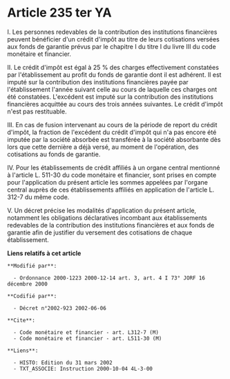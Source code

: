 # Article 235 ter YA

I. Les personnes redevables de la contribution des institutions financières peuvent bénéficier d'un crédit d'impôt au titre
de leurs cotisations versées aux fonds de garantie prévus par le chapitre I du titre I du livre III du code monétaire et
financier.

II. Le crédit d'impôt est égal à 25 % des charges effectivement constatées par l'établissement au profit du fonds de garantie
dont il est adhérent. Il est imputé sur la contribution des institutions financières payée par l'établissement l'année
suivant celle au cours de laquelle ces charges ont été constatées. L'excédent est imputé sur la contribution des institutions
financières acquittée au cours des trois années suivantes. Le crédit d'impôt n'est pas restituable.

III. En cas de fusion intervenant au cours de la période de report du crédit d'impôt, la fraction de l'excédent du crédit
d'impôt qui n'a pas encore été imputée par la société absorbée est transférée à la société absorbante dès lors que cette
dernière a déjà versé, au moment de l'opération, des cotisations au fonds de garantie.

IV. Pour les établissements de crédit affiliés à un organe central mentionné à l'article L. 511-30 du code monétaire et
financier, sont prises en compte pour l'application du présent article les sommes appelées par l'organe central auprès de ces
établissements affiliés en application de l'article L. 312-7 du même code.

V. Un décret précise les modalités d'application du présent article, notamment les obligations déclaratives incombant aux
établissements redevables de la contribution des institutions financières et aux fonds de garantie afin de justifier du
versement des cotisations de chaque établissement.

**Liens relatifs à cet article**

	**Modifié par**:

	  - Ordonnance 2000-1223 2000-12-14 art. 3, art. 4 I 73° JORF 16 décembre 2000

	**Codifié par**:

	  - Décret n°2002-923 2002-06-06

	**Cite**:

	  - Code monétaire et financier - art. L312-7 (M)
	  - Code monétaire et financier - art. L511-30 (M)

	**Liens**:

	  - HISTO: Edition du 31 mars 2002
	  - TXT_ASSOCIE: Instruction 2000-10-04 4L-3-00
